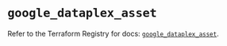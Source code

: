 # `google_dataplex_asset`

Refer to the Terraform Registry for docs: [`google_dataplex_asset`](https://registry.terraform.io/providers/hashicorp/google/6.44.0/docs/resources/dataplex_asset).
